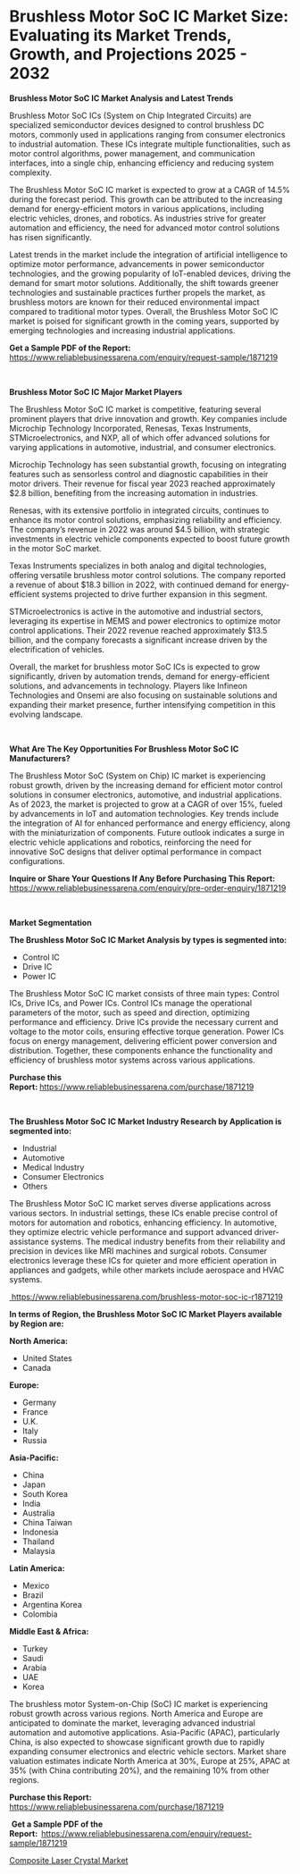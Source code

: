 <p><h1>Brushless Motor SoC IC Market Size: Evaluating its Market Trends, Growth, and Projections 2025 - 2032</h1></p><p><strong>Brushless Motor SoC IC Market Analysis and Latest Trends</strong></p>
<p><p>Brushless Motor SoC ICs (System on Chip Integrated Circuits) are specialized semiconductor devices designed to control brushless DC motors, commonly used in applications ranging from consumer electronics to industrial automation. These ICs integrate multiple functionalities, such as motor control algorithms, power management, and communication interfaces, into a single chip, enhancing efficiency and reducing system complexity.</p><p>The Brushless Motor SoC IC market is expected to grow at a CAGR of 14.5% during the forecast period. This growth can be attributed to the increasing demand for energy-efficient motors in various applications, including electric vehicles, drones, and robotics. As industries strive for greater automation and efficiency, the need for advanced motor control solutions has risen significantly.</p><p>Latest trends in the market include the integration of artificial intelligence to optimize motor performance, advancements in power semiconductor technologies, and the growing popularity of IoT-enabled devices, driving the demand for smart motor solutions. Additionally, the shift towards greener technologies and sustainable practices further propels the market, as brushless motors are known for their reduced environmental impact compared to traditional motor types. Overall, the Brushless Motor SoC IC market is poised for significant growth in the coming years, supported by emerging technologies and increasing industrial applications.</p></p>
<p><strong>Get a Sample PDF of the Report:&nbsp;</strong> <a href="https://www.reliablebusinessarena.com/enquiry/request-sample/1871219?utm_campaign=2639&utm_medium=2&utm_source=Github&utm_content=ia&utm_term=07042025&utm_id=brushless-motor-soc-ic">https://www.reliablebusinessarena.com/enquiry/request-sample/1871219</a></p>
<p>&nbsp;</p>
<p><strong>Brushless Motor SoC IC Major Market Players</strong></p>
<p><p>The Brushless Motor SoC IC market is competitive, featuring several prominent players that drive innovation and growth. Key companies include Microchip Technology Incorporated, Renesas, Texas Instruments, STMicroelectronics, and NXP, all of which offer advanced solutions for varying applications in automotive, industrial, and consumer electronics.</p><p>Microchip Technology has seen substantial growth, focusing on integrating features such as sensorless control and diagnostic capabilities in their motor drivers. Their revenue for fiscal year 2023 reached approximately $2.8 billion, benefiting from the increasing automation in industries.</p><p>Renesas, with its extensive portfolio in integrated circuits, continues to enhance its motor control solutions, emphasizing reliability and efficiency. The company’s revenue in 2022 was around $4.5 billion, with strategic investments in electric vehicle components expected to boost future growth in the motor SoC market.</p><p>Texas Instruments specializes in both analog and digital technologies, offering versatile brushless motor control solutions. The company reported a revenue of about $18.3 billion in 2022, with continued demand for energy-efficient systems projected to drive further expansion in this segment.</p><p>STMicroelectronics is active in the automotive and industrial sectors, leveraging its expertise in MEMS and power electronics to optimize motor control applications. Their 2022 revenue reached approximately $13.5 billion, and the company forecasts a significant increase driven by the electrification of vehicles.</p><p>Overall, the market for brushless motor SoC ICs is expected to grow significantly, driven by automation trends, demand for energy-efficient solutions, and advancements in technology. Players like Infineon Technologies and Onsemi are also focusing on sustainable solutions and expanding their market presence, further intensifying competition in this evolving landscape.</p></p>
<p>&nbsp;</p>
<p><strong>What Are The Key Opportunities For Brushless Motor SoC IC Manufacturers?</strong></p>
<p><p>The Brushless Motor SoC (System on Chip) IC market is experiencing robust growth, driven by the increasing demand for efficient motor control solutions in consumer electronics, automotive, and industrial applications. As of 2023, the market is projected to grow at a CAGR of over 15%, fueled by advancements in IoT and automation technologies. Key trends include the integration of AI for enhanced performance and energy efficiency, along with the miniaturization of components. Future outlook indicates a surge in electric vehicle applications and robotics, reinforcing the need for innovative SoC designs that deliver optimal performance in compact configurations.</p></p>
<p><strong>Inquire or Share Your Questions If Any Before Purchasing This Report:</strong> <a href="https://www.reliablebusinessarena.com/enquiry/pre-order-enquiry/1871219?utm_campaign=2639&utm_medium=2&utm_source=Github&utm_content=ia&utm_term=07042025&utm_id=brushless-motor-soc-ic">https://www.reliablebusinessarena.com/enquiry/pre-order-enquiry/1871219</a></p>
<p>&nbsp;</p>
<p><strong>Market Segmentation</strong></p>
<p><strong>The Brushless Motor SoC IC Market Analysis by types is segmented into:</strong></p>
<p><ul><li>Control IC</li><li>Drive IC</li><li>Power IC</li></ul></p>
<p><p>The Brushless Motor SoC IC market consists of three main types: Control ICs, Drive ICs, and Power ICs. Control ICs manage the operational parameters of the motor, such as speed and direction, optimizing performance and efficiency. Drive ICs provide the necessary current and voltage to the motor coils, ensuring effective torque generation. Power ICs focus on energy management, delivering efficient power conversion and distribution. Together, these components enhance the functionality and efficiency of brushless motor systems across various applications.</p></p>
<p><strong>Purchase this Report:&nbsp;</strong><a href="https://www.reliablebusinessarena.com/purchase/1871219?utm_campaign=2639&utm_medium=2&utm_source=Github&utm_content=ia&utm_term=07042025&utm_id=brushless-motor-soc-ic">https://www.reliablebusinessarena.com/purchase/1871219</a></p>
<p>&nbsp;</p>
<p><strong>The Brushless Motor SoC IC Market Industry Research by Application is segmented into:</strong></p>
<p><ul><li>Industrial</li><li>Automotive</li><li>Medical Industry</li><li>Consumer Electronics</li><li>Others</li></ul></p>
<p><p>The Brushless Motor SoC IC market serves diverse applications across various sectors. In industrial settings, these ICs enable precise control of motors for automation and robotics, enhancing efficiency. In automotive, they optimize electric vehicle performance and support advanced driver-assistance systems. The medical industry benefits from their reliability and precision in devices like MRI machines and surgical robots. Consumer electronics leverage these ICs for quieter and more efficient operation in appliances and gadgets, while other markets include aerospace and HVAC systems.</p></p>
<p><a href="https://www.reliablebusinessarena.com/brushless-motor-soc-ic-r1871219?utm_campaign=2639&utm_medium=2&utm_source=Github&utm_content=ia&utm_term=07042025&utm_id=brushless-motor-soc-ic">&nbsp;https://www.reliablebusinessarena.com/brushless-motor-soc-ic-r1871219</a></p>
<p><strong>In terms of Region, the Brushless Motor SoC IC Market Players available by Region are:</strong></p>
<p>
    <p> <strong> North America: </strong>
        <ul>
            <li>United States</li>
            <li>Canada</li>
        </ul>
        </p> 
    <p> <strong> Europe: </strong>
        <ul>
            <li>Germany</li>
            <li>France</li>
            <li>U.K.</li>
            <li>Italy</li>
            <li>Russia</li>
        </ul>
        </p> 
    <p> <strong> Asia-Pacific: </strong>
        <ul>
            <li>China</li>
            <li>Japan</li>
            <li>South Korea</li>
            <li>India</li>
            <li>Australia</li>
            <li>China Taiwan</li>
            <li>Indonesia</li>
            <li>Thailand</li>
            <li>Malaysia</li>
        </ul>
        </p> 
    <p> <strong> Latin America: </strong>
        <ul>
            <li>Mexico</li>
            <li>Brazil</li>
            <li>Argentina Korea</li>
            <li>Colombia</li>
        </ul>
        </p> 
    <p> <strong> Middle East & Africa: </strong>
        <ul>
            <li>Turkey</li>
            <li>Saudi</li>
            <li>Arabia</li>
            <li>UAE</li>
            <li>Korea</li>
        </ul>
    </p>
    </p>
<p><p>The brushless motor System-on-Chip (SoC) IC market is experiencing robust growth across various regions. North America and Europe are anticipated to dominate the market, leveraging advanced industrial automation and automotive applications. Asia-Pacific (APAC), particularly China, is also expected to showcase significant growth due to rapidly expanding consumer electronics and electric vehicle sectors. Market share valuation estimates indicate North America at 30%, Europe at 25%, APAC at 35% (with China contributing 20%), and the remaining 10% from other regions.</p></p>
<p><strong>Purchase this Report: </strong><a href="https://www.reliablebusinessarena.com/purchase/1871219?utm_campaign=2639&utm_medium=2&utm_source=Github&utm_content=ia&utm_term=07042025&utm_id=brushless-motor-soc-ic">https://www.reliablebusinessarena.com/purchase/1871219</a></p>
<p>&nbsp;<strong>Get a Sample PDF of the Report:&nbsp;&nbsp;</strong><a href="https://www.reliablebusinessarena.com/enquiry/request-sample/1871219?utm_campaign=2639&utm_medium=2&utm_source=Github&utm_content=ia&utm_term=07042025&utm_id=brushless-motor-soc-ic">https://www.reliablebusinessarena.com/enquiry/request-sample/1871219</a></p>
<p><strong></strong></p>
<p><p><a href="https://github.com/akaalahk/Market-Research-Report-List-1/blob/main/composite-laser-crystal-market.md?utm_campaign=2639&utm_medium=2&utm_source=Github&utm_content=ia&utm_term=07042025&utm_id=brushless-motor-soc-ic">Composite Laser Crystal Market</a></p></p>